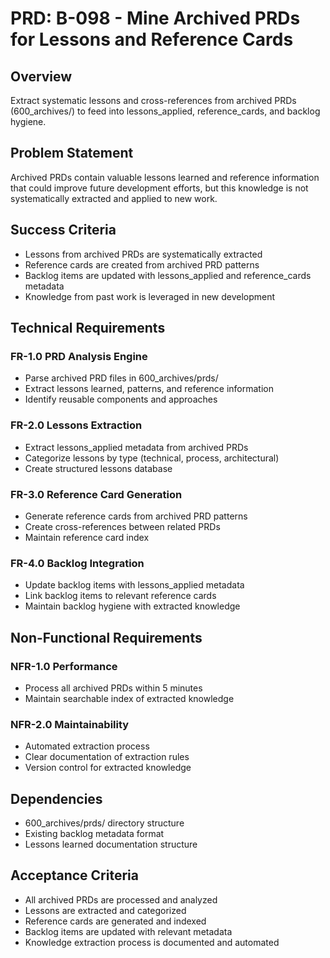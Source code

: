 # PRD: B-098 - Mine Archived PRDs for Lessons and Reference Cards

## Overview

Extract systematic lessons and cross-references from archived PRDs (600_archives/) to feed into lessons_applied, reference_cards, and backlog hygiene.

## Problem Statement

Archived PRDs contain valuable lessons learned and reference information that could improve future development efforts, but this knowledge is not systematically extracted and applied to new work.

## Success Criteria

- Lessons from archived PRDs are systematically extracted
- Reference cards are created from archived PRD patterns
- Backlog items are updated with lessons_applied and reference_cards metadata
- Knowledge from past work is leveraged in new development

## Technical Requirements

### FR-1.0 PRD Analysis Engine
- Parse archived PRD files in 600_archives/prds/
- Extract lessons learned, patterns, and reference information
- Identify reusable components and approaches

### FR-2.0 Lessons Extraction
- Extract lessons_applied metadata from archived PRDs
- Categorize lessons by type (technical, process, architectural)
- Create structured lessons database

### FR-3.0 Reference Card Generation
- Generate reference cards from archived PRD patterns
- Create cross-references between related PRDs
- Maintain reference card index

### FR-4.0 Backlog Integration
- Update backlog items with lessons_applied metadata
- Link backlog items to relevant reference cards
- Maintain backlog hygiene with extracted knowledge

## Non-Functional Requirements

### NFR-1.0 Performance
- Process all archived PRDs within 5 minutes
- Maintain searchable index of extracted knowledge

### NFR-2.0 Maintainability
- Automated extraction process
- Clear documentation of extraction rules
- Version control for extracted knowledge

## Dependencies

- 600_archives/prds/ directory structure
- Existing backlog metadata format
- Lessons learned documentation structure

## Acceptance Criteria

- All archived PRDs are processed and analyzed
- Lessons are extracted and categorized
- Reference cards are generated and indexed
- Backlog items are updated with relevant metadata
- Knowledge extraction process is documented and automated

